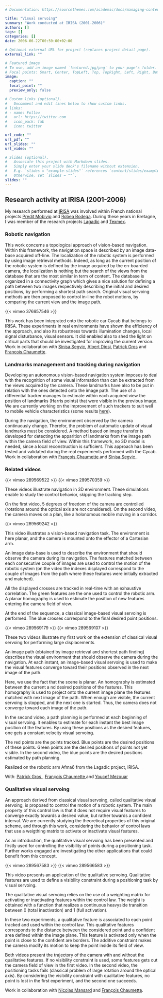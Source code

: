```yaml
---
# Documentation: https://sourcethemes.com/academic/docs/managing-content/

title: "Visual servoing"
summary: "Work conducted at IRISA (2001-2006)"
authors: []
tags: []
categories: []
date: 2006-06-22T00:50:00+02:00

# Optional external URL for project (replaces project detail page).
external_link: ""

# Featured image
# To use, add an image named `featured.jpg/png` to your page's folder.
# Focal points: Smart, Center, TopLeft, Top, TopRight, Left, Right, BottomLeft, Bottom, BottomRight.
image:
  caption: ""
  focal_point: ""
  preview_only: false

# Custom links (optional).
#   Uncomment and edit lines below to show custom links.
# links:
# - name: Follow
#   url: https://twitter.com
#   icon_pack: fab
#   icon: twitter

url_code: ""
url_pdf: ""
url_slides: ""
url_video: ""

# Slides (optional).
#   Associate this project with Markdown slides.
#   Simply enter your slide deck's filename without extension.
#   E.g. `slides = "example-slides"` references `content/slides/example-slides.md`.
#   Otherwise, set `slides = ""`.
slides: ""
---
```

<h2> Research activity at IRISA (2001-2006)  </h2>

  <p> My research performed at <a target="_blank"
    href="http://www.irisa.fr/">IRISA</a> was involved within French
    national projects <a target="_blank"
    href="http://jazz.ensil.unilim.fr/bodega/">Predit Mobivip</a> and <a
    target="_blank" href="http://www-sop.inria.fr/mobivip/">Robea
  Bodega</a>.
  During these years in Bretagne, I was member of the research
  projects <a target="_blank" href="http://www.irisa.fr/lagadic/">
  Lagadic</a> and <a target="_blank" href="http://www.irisa.fr/texmex">
  Texmex</a>.</p>

  <h3> Robotic navigation </h3>
  <p> This work concerns a topological approach of vision-based navigation.
    Within this framework, the navigation space is described by an image data-base acquired off-line.
    The localization of the robotic system is performed by using image retrieval methods.
    Indeed, as long as the current position of the robotic system is defined by the image acquired by the en-boarded camera, the localization is nothing but the search of the views from the database that are the most similar in term of content.
    The database is organized in a connectivity graph which gives a nice solution for defining a path between two images respectively describing the initial and desired positions, by performing a shortest path search.
    Original visual servoing methods are then proposed to control in-line the robot motions, by comparing the current view and the image path. </p>

  {{< vimeo 376657546 >}}

  <p> This work has been integrated onto the robotic car Cycab that belongs to IRISA.
    These experiments in real environments have shown the efficiency of the approach, and also its robustness towards illumination changes, local signal disturbance, visual sensors.
    It did enabled also to shed the light on critical parts that should be investigated for improving the current version.
    <br>Work in collaboration with <a target="_blank"
    href="http://www.irisa.fr/lagadic/team/Sinisa.Segvic-en.html">Sinisa
  Segvic</a>, <a target="_blank"
  href="http://www.irisa.fr/lagadic/team/Albert.Diosi-en.html">Albert
Diosi</a>, <a target="_blank"
href="http://www.irisa.fr/texmex/people/gros/index_en.htm">Patrick
Gros</a> and <a target="_blank"
href="http://www.irisa.fr/lagadic/team/Francois.Chaumette-en.html">François
Chaumette</a>.</p>

<h3>Landmarks management and tracking during navigation</h3>
<p>Developing an autonomous vision-based navigation system imposes to
  deal with the recognition of some visual information than can be
  extracted from the views acquired by the camera.
  These landmarks have
  also to be put in relation with the ones detected onto the image
  path.
  The use of a differential tracker manages to estimate within
  each acquired view the position of landmarks (Harris points) that were
  visible in the previous image.
  We are currently working on the
  improvement of such trackers to suit well to mobile vehicle
  characteristics (some results <a target="_blank"
  href="http://www.irisa.fr/lagadic/demo/demo-point-tracking-segvic/demo-segvic.html">here</a>).</p>

  <p> During the navigation, the environment observed by the camera
    continuously change.
    Therefor, the problem of automatic update of
    visual landmarks must be considered.
    A method based on image transfer
    is developed for detecting the apparition of landmarks from the image
    path within the camera field of view.
    Within this framework, no 3D
    model is needed, since a local reconstruction is sufficient.
    This
    approach has been tested and validated during the real experiments
    performed with the Cycab. <br> Work in collaboration with <a
    target="_blank"
    href="http://www.irisa.fr/lagadic/team/Francois.Chaumette-en.html">François
  Chaumette </a> and <a target="_blank"
  href="http://www.irisa.fr/lagadic/team/Sinisa.Segvic-en.html">Sinisa
Segvic </a>.</p>

<h3> Related videos</h3>

{{< vimeo 289569522 >}}
{{< vimeo 289570359 >}}

<p> These videos illustrate navigation in 3D environment. These simulations enable to study the control behavior, skipping the tracking step. </p>

<p> On the first video, 5 degrees of freedom of the camera are controlled (rotations around the optical axis are not considered). On the second video, the camera moves on a plan, like a holonomous mobile moving in a corridor.</p>

{{< vimeo 289569242 >}}

<p> This video illustrates a vision-based navigation task.
The environment is here planar, and the camera is mounted onto the effector of a Cartesian arm. </p>
<p> An image data-base is used to describe the environment that should observe the camera during its navigation.
 The features matched between each consecutive couple of images are used to control the motion of the robotic system (on the video the indexes displayed correspond to the couple of images from the path where these features were initially
extracted and matched). </p>
<p> All the displayed crosses are tracked in real-time with an exhaustive correlation.
The green features are the one used to control the robotic arm.
A planar homography is used to estimate the position of new features entering the camera field of view. </p>
<p>At the end of the sequence, a classical image-based visual servoing is performed.
The blue crosses correspond to the final
desired point positions. </p>

{{< vimeo 289569179 >}}
{{< vimeo 289569107 >}}

 <p> These two videos illustrate my first work on the extension of classical visual servoing for performing large displacements. </p>

<p>   An image path (obtained by image retrieval and shortest path finding) describes the visual environment that should observe the camera during the navigation. At each instant, an image-based visual servoing is used to make the visual features converge toward their positions observed in the next image of the path. </p>

<p> Here, we use the fact that the scene is planar. An homography is estimated between the current a nd desired positions of the features. This homography is used to project onto the current image plane the features matched with next image of the path. When enough are visible, the current servoing is stopped, and the next one is started. Thus, the camera does not converge toward each image of the path. </p>

<p>   In the second video, a path planning is performed at each beginning of visual servoing. It enables to estimate for each instant the best image position of the features. By using these positions as the desired features, one gets a constant velocity visual servoing.</p>
<p>   The red points are the points tracked. Blue points are the desired positions of these points. Green points are the desired positions of points not yet visible. In the second video, the blue points are the desired positions estimated by path planning. </p>

<p> Realized on the robotic arm Afma6 from the Lagadic project, IRISA. </p>
<p> With: <a target="_blank"  href="http://www.irisa.fr/texmex/people/gros/index_eng.htm">Patrick Gros </a>, <a target="_blank" href="http://www.irisa.fr/lagadic/team/Francois.Chaumette-eng.html">François Chaumette </a> and <a target="_blank"  href="http://wwwlasmea.univ-bpclermont.fr/spip.php?article222">Youcef Mezouar </a> </p>

<h3> Qualitative visual servoing </h3>

<p>An approach derived from classical visual servoing, called
  qualitative visual servoing, is proposed to control the motion of a
  robotic system.
  The main property of this control law is that it does
  not require visual features to converge exactly towards a desired
  value, but rather towards a confident interval.
  We are currently
  studying the theoretical properties of this original scheme, and
  through this work, considering the behavior of control laws that use a
weigthing matrix to activate or inactivate visual features. </p>

As an introduction, the qualitative visual servoing has been presented and firstly used for controlling the visibility of points during a positioning task.
Further works engaged are investigating the other applications that could benefit from this concept.

{{< vimeo 289567583 >}}
{{< vimeo 289566583 >}}

<p> This video presents an application of the qualitative servoing. Qualitative features are used to define a visibility constraint during a positioning task by visual servoing. </p>

<p> The qualitative visual servoing relies on the use of a weighting matrix for activating or inactivating features within the control law. The weight is obtained with a function that realizes a continuous heavyside transition between 0 (total inactivation) and 1 (full activation). </p>

<p> In these two experiments, a qualitative feature is associated to each point tracked and used within the control law. This qualitative features corresponds to the distance between the considered point and a confident area defined within the image plane. This feature is activated only when the point is close to the confident are borders. The additive constraint makes the camera modify its motion to keep the point inside its field of view. </p>

<p> Both videos present the trajectory of the camera with and without the qualitative features. If no visibility constraint is used, some features gets out the camera field of view in the first video. In the second video, the positioning tasks fails (classical problem of large rotation around the optical axis). By considering the visibility constraint with qualitative features, no point is lost in the first experiment, and the second one succeeds.</p>


Work in collaboration with <a target="_blank"
  href="http://www.irisa.fr/lagadic/team/Nicolas.Mansard-en.html">Nicolas
Mansard</a> and <a target="_blank"
href="http://www.irisa.fr/lagadic/team/Francois.Chaumette-en.html">François
Chaumette</a>.

